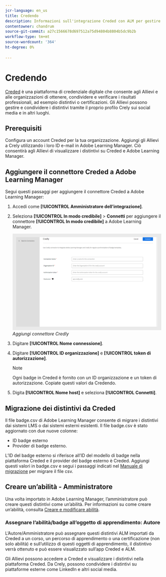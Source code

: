 ```yaml
---
jcr-language: en_us
title: Credendo
description: Informazioni sull'integrazione Creded con ALM per gestire e condividere distintivi esterni dalla piattaforma su vari canali di social media
contentowner: chandrum
source-git-commit: a27c1566678d697512a75d94804b8804b5dc9b2b
workflow-type: tm+mt
source-wordcount: '364'
ht-degree: 0%

---
```


# Credendo

[Creded](https://info.credly.com/) è una piattaforma di credenziale digitale che consente agli Allievi e alle organizzazioni di ottenere, condividere e verificare i risultati professionali, ad esempio distintivi o certificazioni. Gli Allievi possono gestire e condividere i distintivi tramite il proprio profilo Crely sui social media e in altri luoghi.

## Prerequisiti

Configura un account Creded per la tua organizzazione. Aggiungi gli Allievi a Crely utilizzando i loro ID e-mail in Adobe Learning Manager. Ciò consentirà agli Allievi di visualizzare i distintivi su Creded e Adobe Learning Manager.

## Aggiungere il connettore Creded a Adobe Learning Manager

Segui questi passaggi per aggiungere il connettore Creded a Adobe Learning Manager:

1. Accedi come **[!UICONTROL Amministratore dell’integrazione]**.
2. Seleziona **[!UICONTROL In modo credibile]** > **Connetti** per aggiungere il connettore **[!UICONTROL In modo credibile]** a Adobe Learning Manager.

   ![](assets/connector-credly.png)
   _Aggiungi connettore Credly_

3. Digitare **[!UICONTROL Nome connessione]**.
4. Digitare **[!UICONTROL ID organizzazione]** e **[!UICONTROL token di autorizzazione]**.

   >[!NOTE]
   >
   >Ogni badge in Creded è fornito con un ID organizzazione e un token di autorizzazione. Copiate questi valori da Credendo.

5. Digita **[!UICONTROL Nome host]** e seleziona **[!UICONTROL Connetti]**.

## Migrazione dei distintivi da Creded

Il file badge.csv di Adobe Learning Manager consente di migrare i distintivi dai sistemi LMS o dai sistemi esterni esistenti. Il file badge.csv è stato aggiornato con due nuove colonne:

* ID badge esterno
* Provider di badge esterno.

L’ID del badge esterno si riferisce all’ID del modello di badge nella piattaforma Creded e il provider del badge esterno è Creded. Aggiungi questi valori in badge.csv e segui i passaggi indicati nel [Manuale di migrazione](https://experienceleague.adobe.com/en/docs/learning-manager/using/integration/migration-manual#migrationprocedure) per migrare il file csv.

## Creare un’abilità - Amministratore

Una volta importato in Adobe Learning Manager, l’amministratore può creare questi distintivi come un’abilità. Per informazioni su come creare un’abilità, consulta [Creare e modificare abilità](https://experienceleague.adobe.com/en/docs/learning-manager/using/admin/skills-levels).

### Assegnare l’abilità/badge all’oggetto di apprendimento: Autore

L’Autore/Amministratore può assegnare questi distintivi ALM importati da Creded a un corso, un percorso di apprendimento o una certificazione (non solo abilità) e sull’utilizzo di questi oggetti di apprendimento, il distintivo verrà ottenuto e può essere visualizzato sull’app Creded e ALM.

Gli Allievi possono accedere a Creded e visualizzare i distintivi nella piattaforma Creded. Da Crely, possono condividere i distintivi su piattaforme esterne come LinkedIn e altri social media.

